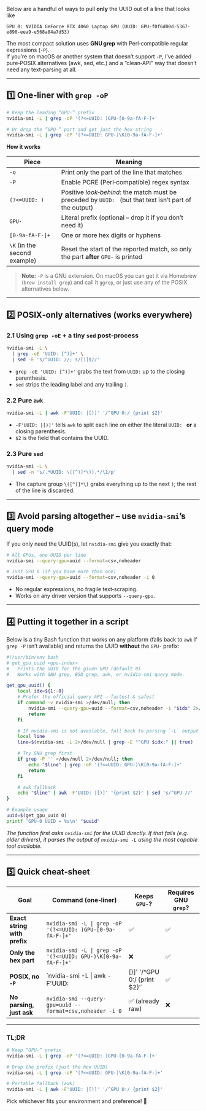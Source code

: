 Below are a handful of ways to pull **only** the UUID out of a line that looks like  

```
GPU 0: NVIDIA GeForce RTX 4060 Laptop GPU (UUID: GPU-f0f6d00d-5367-e890-eea9-e568a84a7d53)
```

The most compact solution uses **GNU grep** with Perl‑compatible regular expressions (`-P`).  
If you’re on macOS or another system that doesn’t support `-P`, I’ve added pure‑POSIX alternatives (awk, sed, etc.) and a “clean‑API” way that doesn’t need any text‑parsing at all.

---

## 1️⃣ One‑liner with `grep -oP`

```bash
# Keep the leading “GPU-” prefix
nvidia-smi -L | grep -oP '(?<=UUID: )GPU-[0-9a-fA-F-]+'

# Or drop the “GPU-” part and get just the hex string
nvidia-smi -L | grep -oP '(?<=UUID: GPU-)\K[0-9a-fA-F-]+'
```

**How it works**

| Piece                     | Meaning |
|---------------------------|---------|
| `-o`                      | Print only the part of the line that matches |
| `-P`                      | Enable PCRE (Perl‑compatible) regex syntax |
| `(?<=UUID: )`             | Positive *look‑behind*: the match must be preceded by `UUID: ` (but that text isn’t part of the output) |
| `GPU-`                    | Literal prefix (optional – drop it if you don’t need it) |
| `[0-9a-fA-F-]+`           | One or more hex digits or hyphens |
| `\K` (in the second example) | Reset the start of the reported match, so only the part **after** `GPU-` is printed |

> **Note:** `-P` is a GNU extension. On macOS you can get it via Homebrew (`brew install grep`) and call it `ggrep`, or just use any of the POSIX alternatives below.

---

## 2️⃣ POSIX‑only alternatives (works everywhere)

### 2.1 Using `grep -oE` + a tiny `sed` post‑process

```bash
nvidia-smi -L \
  | grep -oE 'UUID: [^)]+' \
  | sed -E 's/^UUID: //; s/[)]$//'
```

* `grep -oE 'UUID: [^)]+'` grabs the text from `UUID:` up to the closing parenthesis.  
* `sed` strips the leading label and any trailing `)`.

### 2.2 Pure `awk`

```bash
nvidia-smi -L | awk -F'UUID: |[)]' '/^GPU 0:/ {print $2}'
```

* `-F'UUID: |[)]'` tells `awk` to split each line on either the literal `UUID: ` **or** a closing parenthesis.  
* `$2` is the field that contains the UUID.

### 2.3 Pure `sed`

```bash
nvidia-smi -L \
  | sed -n 's/.*UUID: \([^)]*\)).*/\1/p'
```

* The capture group `\([^)]*\)` grabs everything up to the next `)`; the rest of the line is discarded.

---

## 3️⃣ Avoid parsing altogether – use `nvidia‑smi`’s query mode

If you only need the UUID(s), let `nvidia‑smi` give you exactly that:

```bash
# All GPUs, one UUID per line
nvidia-smi --query-gpu=uuid --format=csv,noheader

# Just GPU 0 (if you have more than one)
nvidia-smi --query-gpu=uuid --format=csv,noheader -i 0
```

* No regular expressions, no fragile text‑scraping.  
* Works on any driver version that supports `--query-gpu`.

---

## 4️⃣ Putting it together in a script

Below is a tiny Bash function that works on any platform (falls back to `awk` if `grep -P` isn’t available) and returns the UUID **without** the `GPU-` prefix:

```bash
#!/usr/bin/env bash
# get_gpu_uuid <gpu-index>
#   Prints the UUID for the given GPU (default 0)
#   Works with GNU grep, BSD grep, awk, or nvidia-smi query mode.

get_gpu_uuid() {
    local idx=${1:-0}
    # Prefer the official query API – fastest & safest
    if command -v nvidia-smi >/dev/null; then
        nvidia-smi --query-gpu=uuid --format=csv,noheader -i "$idx" 2>/dev/null | head -n1
        return
    fi

    # If nvidia-smi is not available, fall back to parsing `-L` output
    local line
    line=$(nvidia-smi -L 2>/dev/null | grep -E "^GPU $idx:" || true)

    # Try GNU grep first
    if grep -P '' </dev/null 2>/dev/null; then
        echo "$line" | grep -oP '(?<=UUID: GPU-)\K[0-9a-fA-F-]+'
        return
    fi

    # awk fallback
    echo "$line" | awk -F'UUID: |[)]' '{print $2}' | sed 's/^GPU-//'
}

# Example usage
uuid=$(get_gpu_uuid 0)
printf 'GPU‑0 UUID = %s\n' "$uuid"
```

*The function first asks `nvidia‑smi` for the UUID directly. If that fails (e.g. older drivers), it parses the output of `nvidia‑smi -L` using the most capable tool available.*

---

## 5️⃣ Quick cheat‑sheet

| Goal | Command (one‑liner) | Keeps `GPU-`? | Requires GNU `grep`? |
|------|----------------------|---------------|----------------------|
| **Exact string with prefix** | `nvidia-smi -L \| grep -oP '(?<=UUID: )GPU-[0-9a-fA-F-]+'` | ✅ | ✅ |
| **Only the hex part** | `nvidia-smi -L \| grep -oP '(?<=UUID: GPU-)\K[0-9a-fA-F-]+'` | ❌ | ✅ |
| **POSIX, no `-P`** | `nvidia-smi -L \| awk -F'UUID: |[)]' '/^GPU 0:/ {print $2}'` | ✅ | ❌ |
| **No parsing, just ask** | `nvidia-smi --query-gpu=uuid --format=csv,noheader -i 0` | ✅ (already raw) | ❌ |

---

### TL;DR

```bash
# Keep “GPU-” prefix
nvidia-smi -L | grep -oP '(?<=UUID: )GPU-[0-9a-fA-F-]+'

# Drop the prefix (just the hex UUID)
nvidia-smi -L | grep -oP '(?<=UUID: GPU-)\K[0-9a-fA-F-]+'

# Portable fallback (awk)
nvidia-smi -L | awk -F'UUID: |[)]' '/^GPU 0:/ {print $2}'
```

Pick whichever fits your environment and preference! 🚀